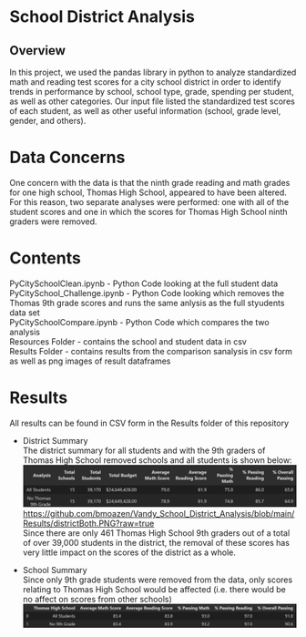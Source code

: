 # School District Analysis
## Overview
In this project, we used the pandas library in python to analyze standardized math and reading test scores for a city school district in order to identify trends in performance by school, school type, grade, spending per student, as well as other categories.  Our input file listed the standardized test scores of each student, as well as other useful information (school, grade level, gender, and others).

# Data Concerns
One concern with the data is that the ninth grade reading and math grades for one high school, Thomas High School, appeared to have been altered.  For this reason, two separate analyses were performed: one with all of the student scores and one in which the scores for Thomas High School ninth graders were removed.

# Contents
PyCitySchoolClean.ipynb - Python Code looking at the full student data <br />
PyCitySchool_Challenge.ipynb - Python Code looking which removes the Thomas 9th grade scores and runs the same anlysis as the full styudents data set <br />
PyCitySchoolCompare.ipynb - Python Code which compares the two analysis <br />
Resources Folder - contains the school and student data in csv <br />
Results Folder - contains results from the comparison sanalysis in csv form as well as png images of result dataframes <br />


# Results
All results can be found in CSV form in the Results folder of this repository
* District Summary <br />
  The district summary for all students and with the 9th graders of Thomas High School removed schools and all students is shown below:<br />
  ![alt text](https://github.com/bmoazen/Vandy_School_District_Analysis/blob/main/Results/districtBoth.PNG?raw=true)
  https://github.com/bmoazen/Vandy_School_District_Analysis/blob/main/Results/districtBoth.PNG?raw=true <br />
  Since there are only 461 Thomas High School 9th graders out of a total of over 39,000 students in the district, the removal of these scores has very little impact on the scores of the district as a whole.

* School Summary <br />
  Since only 9th grade students were removed from the data, only scores relating to Thomas High School would be affected (i.e. there would be no affect on scores from other schools)
  ![alt text](https://github.com/bmoazen/Vandy_School_District_Analysis/blob/main/Results/thomasBoth.PNG?raw=true)
